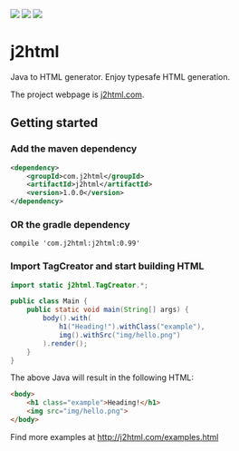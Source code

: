 ![](https://img.shields.io/travis/tipsy/j2html.svg) 
![](https://img.shields.io/github/license/tipsy/j2html.svg)
![](https://img.shields.io/maven-central/v/com.j2html/j2html.svg)

# j2html
Java to HTML generator. Enjoy typesafe HTML generation.

The project webpage is [j2html.com](http://j2html.com).

## Getting started
### Add the maven dependency
```xml
<dependency>
    <groupId>com.j2html</groupId>
    <artifactId>j2html</artifactId>
    <version>1.0.0</version>
</dependency>
```
### OR the gradle dependency
```
compile 'com.j2html:j2html:0.99'
```

### Import TagCreator and start building HTML
```java
import static j2html.TagCreator.*;

public class Main {
    public static void main(String[] args) {
        body().with(
            h1("Heading!").withClass("example"),
            img().withSrc("img/hello.png")
        ).render();
    }
}
```
The above Java will result in the following HTML:
```html
<body>
    <h1 class="example">Heading!</h1>
    <img src="img/hello.png">
</body>
```

Find more examples at http://j2html.com/examples.html
